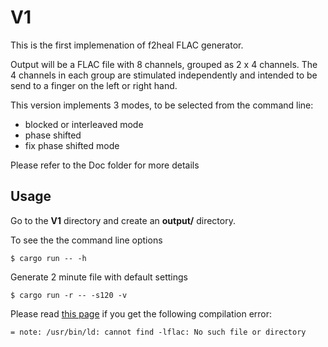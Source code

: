 # V1

This is the first implemenation of f2heal FLAC generator.

Output will be a FLAC file with 8 channels, grouped as 2 x 4 channels. The 4 channels in each group are stimulated independently and intended to be send to a finger on the left or right hand.

This version implements 3 modes, to be selected from the command line:
* blocked or interleaved mode
* phase shifted
* fix phase shifted mode

Please refer to the Doc folder for more details

## Usage

Go to the **V1** directory and create an **output/** directory.

To see the the command line options

    $ cargo run -- -h


Generate 2 minute file with default settings

    $ cargo run -r -- -s120 -v

Please read [this page](https://crates.io/crates/flac-bound) if you get the following compilation error:

    = note: /usr/bin/ld: cannot find -lflac: No such file or directory


    
